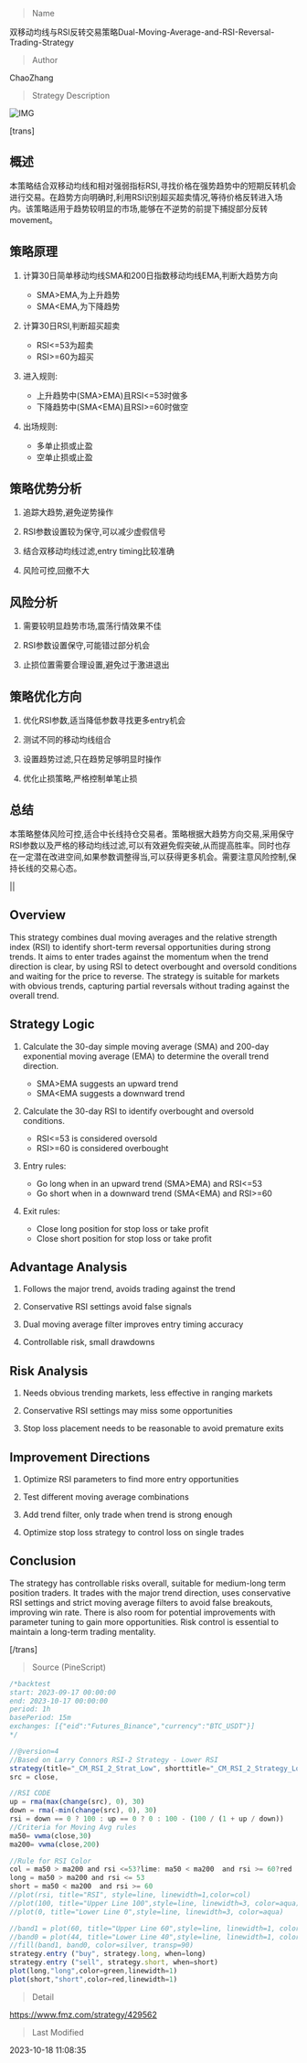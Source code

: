 
> Name

双移动均线与RSI反转交易策略Dual-Moving-Average-and-RSI-Reversal-Trading-Strategy

> Author

ChaoZhang

> Strategy Description

![IMG](https://www.fmz.com/upload/asset/1f6e3873916ac74abeb.png)

[trans]

## 概述

本策略结合双移动均线和相对强弱指标RSI,寻找价格在强势趋势中的短期反转机会进行交易。在趋势方向明确时,利用RSI识别超买超卖情况,等待价格反转进入场内。该策略适用于趋势较明显的市场,能够在不逆势的前提下捕捉部分反转 movement。

## 策略原理

1. 计算30日简单移动均线SMA和200日指数移动均线EMA,判断大趋势方向

   - SMA>EMA,为上升趋势
   - SMA<EMA,为下降趋势

2. 计算30日RSI,判断超买超卖

   - RSI<=53为超卖
   - RSI>=60为超买

3. 进入规则:

   - 上升趋势中(SMA>EMA)且RSI<=53时做多
   - 下降趋势中(SMA<EMA)且RSI>=60时做空

4. 出场规则:

   - 多单止损或止盈
   - 空单止损或止盈

## 策略优势分析

1. 追踪大趋势,避免逆势操作

2. RSI参数设置较为保守,可以减少虚假信号

3. 结合双移动均线过滤,entry timing比较准确 

4. 风险可控,回撤不大

## 风险分析

1. 需要较明显趋势市场,震荡行情效果不佳

2. RSI参数设置保守,可能错过部分机会

3. 止损位置需要合理设置,避免过于激进退出

## 策略优化方向 

1. 优化RSI参数,适当降低参数寻找更多entry机会

2. 测试不同的移动均线组合

3. 设置趋势过滤,只在趋势足够明显时操作

4. 优化止损策略,严格控制单笔止损

## 总结

本策略整体风险可控,适合中长线持仓交易者。策略根据大趋势方向交易,采用保守RSI参数以及严格的移动均线过滤,可以有效避免假突破,从而提高胜率。同时也存在一定潜在改进空间,如果参数调整得当,可以获得更多机会。需要注意风险控制,保持长线的交易心态。

||


## Overview

This strategy combines dual moving averages and the relative strength index (RSI) to identify short-term reversal opportunities during strong trends. It aims to enter trades against the momentum when the trend direction is clear, by using RSI to detect overbought and oversold conditions and waiting for the price to reverse. The strategy is suitable for markets with obvious trends, capturing partial reversals without trading against the overall trend.

## Strategy Logic

1. Calculate the 30-day simple moving average (SMA) and 200-day exponential moving average (EMA) to determine the overall trend direction.

   - SMA>EMA suggests an upward trend  
   - SMA<EMA suggests a downward trend

2. Calculate the 30-day RSI to identify overbought and oversold conditions. 

   - RSI<=53 is considered oversold
   - RSI>=60 is considered overbought

3. Entry rules:

   - Go long when in an upward trend (SMA>EMA) and RSI<=53
   - Go short when in a downward trend (SMA<EMA) and RSI>=60

4. Exit rules:  

   - Close long position for stop loss or take profit
   - Close short position for stop loss or take profit

## Advantage Analysis  

1. Follows the major trend, avoids trading against the trend

2. Conservative RSI settings avoid false signals 

3. Dual moving average filter improves entry timing accuracy   

4. Controllable risk, small drawdowns

## Risk Analysis

1. Needs obvious trending markets, less effective in ranging markets

2. Conservative RSI settings may miss some opportunities

3. Stop loss placement needs to be reasonable to avoid premature exits

## Improvement Directions

1. Optimize RSI parameters to find more entry opportunities 

2. Test different moving average combinations

3. Add trend filter, only trade when trend is strong enough

4. Optimize stop loss strategy to control loss on single trades

## Conclusion

The strategy has controllable risks overall, suitable for medium-long term position traders. It trades with the major trend direction, uses conservative RSI settings and strict moving average filters to avoid false breakouts, improving win rate. There is also room for potential improvements with parameter tuning to gain more opportunities. Risk control is essential to maintain a long-term trading mentality.

[/trans]



> Source (PineScript)

``` javascript
/*backtest
start: 2023-09-17 00:00:00
end: 2023-10-17 00:00:00
period: 1h
basePeriod: 15m
exchanges: [{"eid":"Futures_Binance","currency":"BTC_USDT"}]
*/

//@version=4
//Based on Larry Connors RSI-2 Strategy - Lower RSI
strategy(title="_CM_RSI_2_Strat_Low", shorttitle="_CM_RSI_2_Strategy_Lower", overlay=false)
src = close, 

//RSI CODE
up = rma(max(change(src), 0), 30)
down = rma(-min(change(src), 0), 30)
rsi = down == 0 ? 100 : up == 0 ? 0 : 100 - (100 / (1 + up / down))
//Criteria for Moving Avg rules
ma50= vwma(close,30)
ma200= vwma(close,200)

//Rule for RSI Color
col = ma50 > ma200 and rsi <=53?lime: ma50 < ma200  and rsi >= 60?red : silver
long = ma50 > ma200 and rsi <= 53
short = ma50 < ma200  and rsi >= 60
//plot(rsi, title="RSI", style=line, linewidth=1,color=col)
//plot(100, title="Upper Line 100",style=line, linewidth=3, color=aqua)
//plot(0, title="Lower Line 0",style=line, linewidth=3, color=aqua)

//band1 = plot(60, title="Upper Line 60",style=line, linewidth=1, color=aqua)
//band0 = plot(44, title="Lower Line 40",style=line, linewidth=1, color=aqua)
//fill(band1, band0, color=silver, transp=90)
strategy.entry ("buy", strategy.long, when=long)
strategy.entry ("sell", strategy.short, when=short)
plot(long,"long",color=green,linewidth=1)
plot(short,"short",color=red,linewidth=1)
```

> Detail

https://www.fmz.com/strategy/429562

> Last Modified

2023-10-18 11:08:35
